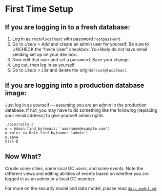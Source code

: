 First Time Setup
================

If you are logging in to a fresh database:
------------------------------------------

1. Log in as `root@localhost` with password `rootpassword`
2. Go to _Users_ > _Add_ and create an admin user for yourself. Be sure to UNCHECK the “Invite User” checkbox. You likely do not have email sending set up on your dev box.
3. Now edit that user and set a password. Save your change.
3. Log out, then log in as yourself.
4. Go to _Users_ > _List_ and delete the original `root@localhost`.

If you are logging into a production database image:
----------------------------------------------------

Just log in as yourself — assuming you are an admin in the production database. If not, you may have to do something like the following (replacing your email address) to give yourself admin rights.

```
./bin/rails c
u = Admin.find_by(email: 'username@example.com')
u.roles << Role.find_by(name: 'admin')
u.save
Ctrl-D
```

Now What?
---------

Create some cities, some local GC users, and some events. Note the different views and editing abilities of events based on whether you are logged in as an admin or a local GC member.

For more on the security model and data model, please read [`data_model.md`](data_model.md).

